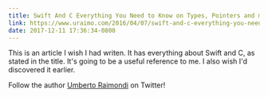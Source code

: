```yaml
---
title: Swift And C Everything You Need to Know on Types, Pointers and more
link: https://www.uraimo.com/2016/04/07/swift-and-c-everything-you-need-to-know/
date: 2017-12-11 17:36:34-0800
---
```


This is an article I wish I had writen. It has everything about Swift and C, as stated in the title. It's
going to be a useful reference to me. I also wish I'd discovered it earlier.

Follow the author [Umberto Raimondi][0] on Twitter!

[0]: https://twitter.com/uraimo
